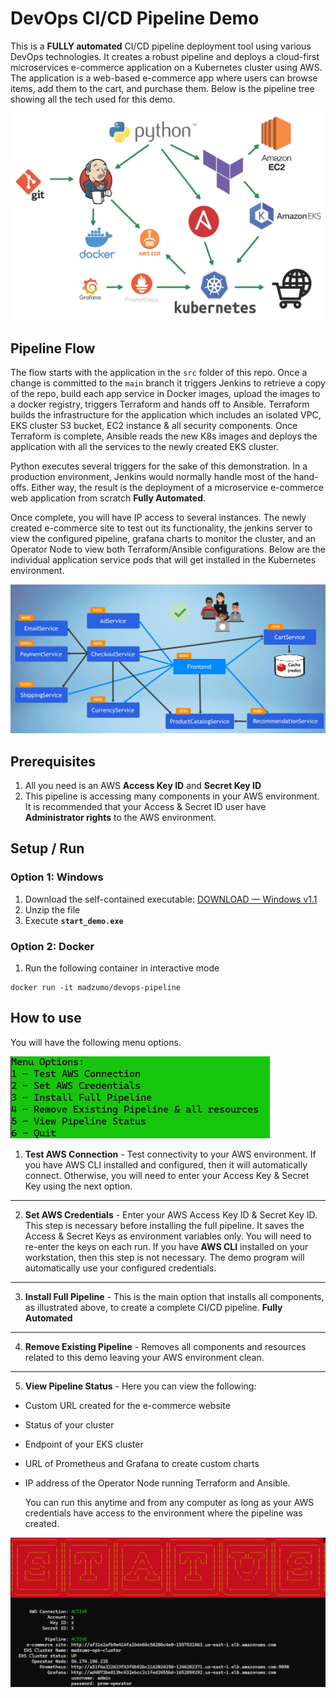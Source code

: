 # DevOps CI/CD Pipeline Demo

This is a **FULLY automated** CI/CD pipeline deployment tool using various DevOps technologies. 
It creates a robust pipeline
and deploys a cloud-first microservices e-commerce application on a Kubernetes cluster using AWS.
The application is a web-based e-commerce app where users can 
browse items, add them to the cart, and purchase them.
Below is the pipeline tree showing all the tech used for this demo.

![pipeline tree](media/pipeline2.jpg)

## Pipeline Flow

The flow starts with the application in the `src` folder of this repo.
Once a change is committed to the `main` branch it
triggers Jenkins to retrieve a copy of the repo,
build each app service in Docker images, upload the images to a docker 
registry, triggers Terraform and hands off to Ansible.
Terraform builds the infrastructure for the application which includes an isolated VPC, EKS cluster 
S3 bucket, EC2 instance & all security components.
Once Terraform is complete, Ansible reads the
new K8s images and deploys the application with all the services to the newly created EKS cluster. 

Python executes several triggers for the sake of this demonstration.
In a production environment, Jenkins would normally handle most of the hand-offs.
Either way, the result is the deployment of a microservice e-commerce web application from scratch **Fully Automated**. 

[//]: # (![website]&#40;media/site2.png&#41;)

Once complete, you will have IP access to several instances. The newly created e-commerce site to test out its functionality,
the jenkins server to view the configured pipeline, grafana charts to monitor the cluster, 
and an Operator Node to view both Terraform/Ansible configurations.
Below are the individual application service pods that will get 
installed in the Kubernetes environment. 

![services](media/microsevice2.png)

## Prerequisites

1. All you need is an AWS **Access Key ID** and **Secret Key ID** 
2. This pipeline is accessing many components in your AWS environment. It is recommended that your Access & Secret ID user have **Administrator rights** to the AWS environment.

## Setup / Run

### Option 1: Windows

1. Download the self-contained executable:
    [DOWNLOAD — Windows v1.1](https://github.com/madzumo/devOps-pipeline/releases/download/1.1/madzumo_devops1.1.zip)
2. Unzip the file 
3. Execute **`start_demo.exe`**

### Option 2: Docker

1. Run the following container in interactive mode
```shell
docker run -it madzumo/devops-pipeline
```

## How to use

You will have the following menu options.

![menu_options](media/menu2.png)

1. **Test AWS Connection** - Test connectivity to your AWS environment.
  If you have AWS CLI installed and configured, then 
    it will automatically connect.
  Otherwise, you will need to enter your Access Key & Secret Key using the next option.
---
2. **Set AWS Credentials** - Enter your AWS Access Key ID & Secret Key ID.
   This step is necessary before installing the full pipeline.
   It saves the Access & Secret Keys as environment variables only.
   You will need to re-enter the keys on each run.
  If you have **AWS CLI** installed on your workstation, then this step is not necessary.
   The demo program will automatically use your configured credentials.
---
3. **Install Full Pipeline** - This is the main option that installs all components, as illustrated above, to create a complete CI/CD pipeline. **Fully Automated**
---
4. **Remove Existing Pipeline** - Removes all components and resources related to this demo leaving your AWS environment clean.
---
5. **View Pipeline Status** -
  Here you can view the following: 
- Custom URL created for the e-commerce website
- Status of your cluster
- Endpoint of your EKS cluster
- URL of Prometheus and Grafana to create custom charts
- IP address of the Operator Node running Terraform and Ansible.
  
    You can run this anytime and from any computer as long
   as your AWS credentials have access to the environment where the pipeline was created.

![status](media/status.png)
